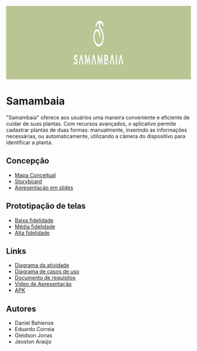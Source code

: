 <p align="center">
  <img width="2000" height="200" src="https://github.com/RevolverOcelotIII/TrabalhoSamambaia/blob/main/docs/assets/banner.png?raw=true"/>
</p>

# Samambaia

"Samambaia" oferece aos usuários uma maneira conveniente e eficiente de cuidar de suas plantas. 
Com recursos avançados, o aplicativo permite cadastrar plantas de duas formas: manualmente, inserindo as informações necessárias, 
ou automaticamente, utilizando a câmera do dispositivo para identificar a planta.

## Concepção
* [Mapa Conceitual](#)
* [Storyboard](https://github.com/RevolverOcelotIII/TrabalhoSamambaia/blob/main/docs/assets/storyboard.png?raw=true)
* [Apresentação em slides](#)

## Prototipação de telas
* [Baixa fidelidade](#)
* [Média fidelidade](https://github.com/RevolverOcelotIII/TrabalhoSamambaia/blob/main/docs/protótipos/media.png?raw=true)
* [Alta fidelidade](https://github.com/RevolverOcelotIII/TrabalhoSamambaia/blob/main/docs/protótipos/alta.png?raw=true)

## Links
* [Diagrama da atividade](https://github.com/RevolverOcelotIII/TrabalhoSamambaia/blob/main/docs/diagramas/Diagrama_atividade_samambaia.jpg?raw=true)
* [Diagrama de casos de uso](https://github.com/RevolverOcelotIII/TrabalhoSamambaia/blob/main/docs/diagramas/Diagrama_caso_uso_enumerado.jpeg?raw=true)
* [Documento de requisitos](#)
* [Vídeo de Apresentação](#)
* [APK](#)

## Autores
* Daniel Bahiense
* Eduardo Correia
* Gleidson Jonas
* Jeoston Araújo